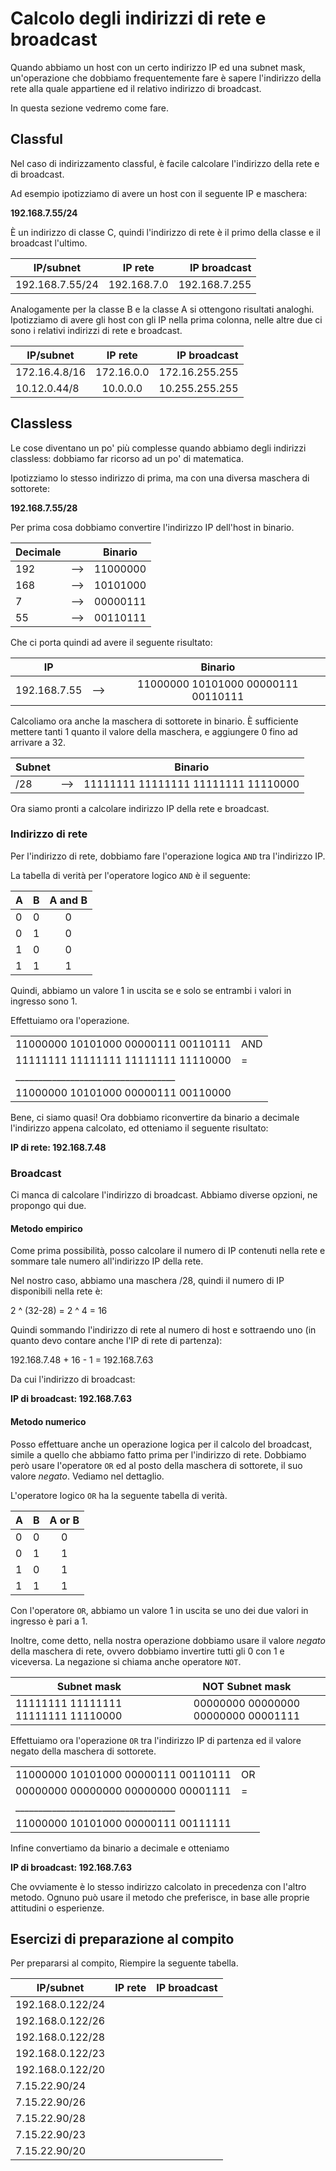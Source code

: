 # Calcolo degli indirizzi di rete e broadcast
Quando abbiamo un host con un certo indirizzo IP ed una subnet mask, un'operazione che dobbiamo frequentemente fare è sapere l'indirizzo della rete alla quale appartiene ed il relativo indirizzo di broadcast.

In questa sezione vedremo come fare.

## Classful
Nel caso di indirizzamento classful, è facile calcolare l'indirizzo della rete e di broadcast.

Ad esempio ipotizziamo di avere un host con il seguente IP e maschera:
<p class="centered">
<strong>
192.168.7.55/24
</strong>
</p>

È un indirizzo di classe C, quindi l'indirizzo di rete è il primo della classe e il broadcast l'ultimo.

| IP/subnet   | IP rete       | IP broadcast|
| ------------- |:-------------:| -----:|
| 192.168.7.55/24 | 192.168.7.0 | 192.168.7.255 |


Analogamente per la classe B e la classe A si ottengono risultati analoghi.
Ipotizziamo di avere gli host con gli IP nella prima colonna, nelle altre due ci sono i relativi indirizzi di rete e broadcast.

| IP/subnet   | IP rete       | IP broadcast|
| ------------- |:-------------:| -----:|
| 172.16.4.8/16 | 172.16.0.0 | 172.16.255.255 |
| 10.12.0.44/8 | 10.0.0.0 | 10.255.255.255 |

## Classless

Le cose diventano un po' più complesse quando abbiamo degli indirizzi classless: dobbiamo far ricorso ad un po' di matematica.

Ipotizziamo lo stesso indirizzo di prima, ma con una diversa maschera di sottorete:

<p class="centered">
<strong>
192.168.7.55/28
</strong>
</p>

Per prima cosa dobbiamo convertire l'indirizzo IP dell'host in binario.

| Decimale   |  | Binario       |
| ------------- |:-------------:|:-------------:|
| 192 | --> |11000000 |
| 168 | --> | 10101000 |
| 7 | --> | 00000111 |
| 55 | --> | 00110111 |

Che ci porta quindi ad avere il seguente risultato:

| IP   |  | Binario       |
| ------------- |:-------------:|:-------------:|
| 192.168.7.55 | --> |11000000 10101000 00000111 00110111 |

Calcoliamo ora anche la maschera di sottorete in binario. È sufficiente mettere tanti 1 quanto il valore della maschera, e aggiungere 0 fino ad arrivare a 32.

| Subnet   |  | Binario       |
| ------------- |:-------------:|:-------------:|
| /28 | --> |11111111 11111111 11111111 11110000 |


Ora siamo pronti a calcolare indirizzo IP della rete e broadcast.

### Indirizzo di rete

Per l'indirizzo di rete, dobbiamo fare l'operazione logica `AND` tra l'indirizzo IP.

La tabella di verità per l'operatore logico `AND` è il seguente:

| A | B | A and B |
| ------------- |:-------------:|:-------------:|
| 0 | 0 | 0 |
| 0 | 1 | 0 |
| 1 | 0 | 0 |
| 1 | 1 | 1 |

Quindi, abbiamo un valore 1 in uscita se e solo se entrambi i valori in ingresso sono 1.

Effettuiamo ora l'operazione.

|  |  |
| ----------------------------------- | --- |
| 11000000 10101000 00000111 00110111 | AND |
| 11111111 11111111 11111111 11110000 |  =  |
| ___________________________________ |     |
| 11000000 10101000 00000111 00110000 |     |

Bene, ci siamo quasi! Ora dobbiamo riconvertire da binario a decimale l'indirizzo appena calcolato, ed otteniamo il seguente risultato:

<p class="centered">
<strong>
IP di rete: 192.168.7.48
</strong>
</p>

### Broadcast
Ci manca di calcolare l'indirizzo di broadcast. Abbiamo diverse opzioni, ne propongo qui due.

#### Metodo empirico
Come prima possibilità, posso calcolare il numero di IP contenuti nella rete e sommare tale numero all'indirizzo IP della rete.

Nel nostro caso, abbiamo una maschera /28, quindi il numero di IP disponibili nella rete è:

<p class="centered">
2 ^ (32-28) = 2 ^ 4 = 16
</p>

Quindi sommando l'indirizzo di rete al numero di host e sottraendo uno (in quanto devo contare anche l'IP di rete di partenza):

<p class="centered">
192.168.7.48 + 16 - 1 = 192.168.7.63
</p>

Da cui l'indirizzo di broadcast:
<p class="centered">
<strong>
IP di broadcast: 192.168.7.63
</strong>
</p>

#### Metodo numerico
Posso effettuare anche un operazione logica per il calcolo del broadcast, simile a quello che abbiamo fatto prima per l'indirizzo di rete. Dobbiamo però usare l'operatore `OR` ed al posto della maschera di sottorete, il suo valore _negato_. Vediamo nel dettaglio.

L'operatore logico `OR` ha la seguente tabella di verità.

| A | B | A or B |
| ------------- |:-------------:|:-------------:|
| 0 | 0 | 0 |
| 0 | 1 | 1 |
| 1 | 0 | 1 |
| 1 | 1 | 1 |

Con l'operatore `OR`, abbiamo un valore 1 in uscita se uno dei due valori in ingresso è pari a 1.

Inoltre, come detto, nella nostra operazione dobbiamo usare il valore _negato_ della maschera di rete, ovvero dobbiamo invertire tutti gli 0 con 1 e viceversa. La negazione si chiama anche operatore `NOT`.

| Subnet mask  | NOT Subnet mask |
| ------------- | :-------------:|
| 11111111 11111111 11111111 11110000 |00000000 00000000 00000000 00001111 |


Effettuiamo ora l'operazione `OR` tra l'indirizzo IP di partenza ed il valore negato della maschera di sottorete.

|  |  |
| ----------------------------------- | --- |
| 11000000 10101000 00000111 00110111 | OR |
| 00000000 00000000 00000000 00001111 |  =  |
| ___________________________________ |     |
| 11000000 10101000 00000111 00111111 |     |

Infine convertiamo da binario a decimale e otteniamo

<p class="centered">
<strong>
IP di broadcast: 192.168.7.63
</strong>
</p>

Che ovviamente è lo stesso indirizzo calcolato in precedenza con l'altro metodo. Ognuno può usare il metodo che preferisce, in base alle proprie attitudini o esperienze.

## Esercizi di preparazione al compito
Per prepararsi al compito, Riempire la seguente tabella.

| IP/subnet   | IP rete       | IP broadcast|
| ------------- |:-------------:| -----:|
| 192.168.0.122/24 |  |  |
| 192.168.0.122/26 |  |  |
| 192.168.0.122/28 |  |  |
| 192.168.0.122/23 |  |  |
| 192.168.0.122/20 |  |  |
| 7.15.22.90/24 |  |  |
| 7.15.22.90/26 |  |  |
| 7.15.22.90/28 |  |  |
| 7.15.22.90/23 |  |  |
| 7.15.22.90/20 |  |  |